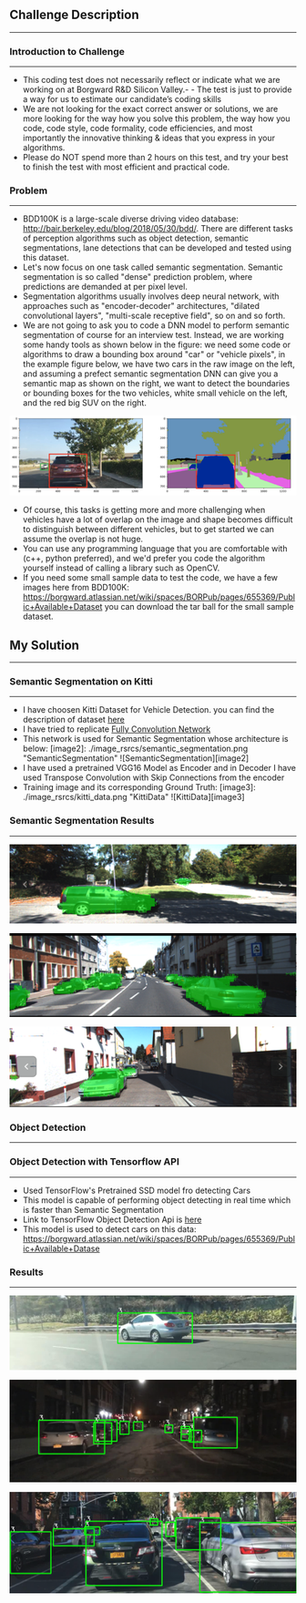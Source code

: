 ## Challenge Description
----

### Introduction to Challenge
----
- This coding test does not necessarily reflect or indicate what we are working on at Borgward R&D Silicon Valley.-  - The test is just to provide a way for us to estimate our candidate’s coding skills
- We are not looking for the exact correct answer or solutions, we are more looking for the way how you solve this problem, the way how you code, code style, code formality, code efficiencies, and most importantly the innovative thinking & ideas that you express in your algorithms. 
- Please do NOT spend more than 2 hours on this test, and try your best to finish the test with most efficient and practical code.

### Problem
----
- BDD100K is a large-scale diverse driving video database: http://bair.berkeley.edu/blog/2018/05/30/bdd/. There are different tasks of perception algorithms such as object detection, semantic segmentations, lane detections that can be developed and tested using this dataset.
- Let's now focus on one task called semantic segmentation. Semantic segmentation is so called "dense" prediction problem, where predictions are demanded at per pixel level. 
- Segmentation algorithms usually involves deep neural network, with approaches such as "encoder-decoder" architectures, "dilated convolutional layers", "multi-scale receptive field", so on and so forth.
- We are not going to ask you to code a DNN model to perform semantic segmentation of course for an interview test. Instead, we are working some handy tools as shown below in the figure: we need some code or algorithms to draw a bounding box around "car" or "vehicle pixels", in the example figure below, we have two cars in the raw image on the left, and assuming a prefect semantic segmentation DNN can give you a semantic map as shown on the right, we want to detect the boundaries or bounding boxes for the two vehicles, white small vehicle on the left, and the red big SUV on the right.

[image1]: ./image_rsrcs/problem.png "Problem"
![Problem][image1]

- Of course, this tasks is getting more and more challenging when vehicles have a lot of overlap on the image and shape becomes difficult to distinguish between different vehicles, but to get started we can assume the overlap is not huge.
- You can use any programming language that you are comfortable with (c++, python preferred), and we'd prefer you code the algorithm yourself instead of calling a library such as OpenCV. 
- If you need some small sample data to test the code, we have a few images here from BDD100K: https://borgward.atlassian.net/wiki/spaces/BORPub/pages/655369/Public+Available+Dataset you can download the tar ball for the small sample dataset.

## My Solution
----


### Semantic Segmentation on Kitti
----
- I have choosen Kitti Dataset for Vehicle Detection. you can find the description of dataset [here](http://www.cvlibs.net/datasets/kitti/eval_semseg.php?benchmark=semantics2015)
- I have tried to replicate [Fully Convolution Network](https://people.eecs.berkeley.edu/~jonlong/long_shelhamer_fcn.pdf)
- This network is used for Semantic Segmentation whose architecture is below:
[image2]: ./image_rsrcs/semantic_segmentation.png "SemanticSegmentation"
![SemanticSegmentation][image2]
- I have used a pretrained VGG16 Model as Encoder and in Decoder I have used Transpose Convolution with Skip Connections from the encoder
- Training image and its corresponding Ground Truth: 
[image3]: ./image_rsrcs/kitti_data.png "KittiData"
![KittiData][image3]


### Semantic Segmentation Results
----
[image4]: ./image_rsrcs/KittiInference.png "KittiInference"
![KittiInference][image4]

[image5]: ./image_rsrcs/KittiInference2.png "KittiInference2"
![KittiInference2][image5]


[image6]: ./image_rsrcs/KittiInference3.png "KittiInference3"
![KittiInference3][image6]


### Object Detection   
----

### Object Detection with Tensorflow API
----
- Used TensorFlow's Pretrained SSD model fro detecting Cars
- This model is capable of performing object detecting in real time which is faster than Semantic Segmentation
- Link to TensorFlow Object Detection Api is [here](https://github.com/tensorflow/models/tree/master/research/object_detection)
- This model is used to detect cars on this data: https://borgward.atlassian.net/wiki/spaces/BORPub/pages/655369/Public+Available+Datase


### Results
----
[image7]: ./image_rsrcs/carDetection1.png "carDetection1"
![carDetection1][image7]

[image8]: ./image_rsrcs/carDetection2.png "carDetection2"
![carDetection2][image8]


[image9]: ./image_rsrcs/carDetection3.png "carDetection3"
![carDetection3][image9]


